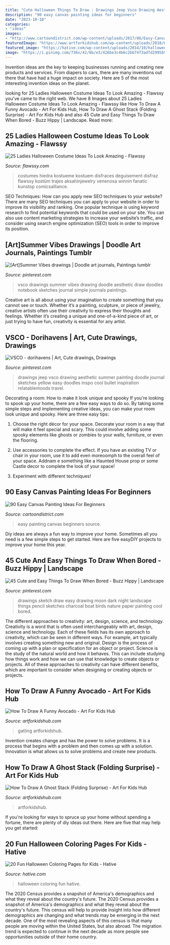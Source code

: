 ```yaml
---
title: "Cute Halloween Things To Draw : Drawings Jeep Vsco Drawing Aesthetic Summer Painting Doodle Journal Sketches Yellow Easy Doodles Inspo Cool Bullet Inspiration Relatablemoods Travel"
description: "90 easy canvas painting ideas for beginners"
date: "2023-10-10"
categories:
- "ideas"
images:
- "http://www.cartoondistrict.com/wp-content/uploads/2017/06/Easy-Canvas-Painting-Ideas-For-Beginners16-1.jpg"
featuredImage: "https://www.artforkidshub.com/wp-content/uploads/2018/07/how-to-draw-funny-avocado-feature.jpg"
featured_image: "https://hative.com/wp-content/uploads/2014/10/halloween-coloring-pages/20-fun-halloween-coloring-pages-for-kids.jpg"
image: "https://i.pinimg.com/736x/42/6b/e3/426be3c4b6c2bb74f3adfd2995b9937d.jpg"
---
```



Invention ideas are the key to keeping businesses running and creating new products and services. From diapers to cars, there are many inventions out there that have had a huge impact on society. Here are 5 of the most interesting invention ideas on the planet.

	

		
looking for 25 Ladies Halloween Costume Ideas To Look Amazing - Flawssy you've came to the right web. We have 8 Images about 25 Ladies Halloween Costume Ideas To Look Amazing - Flawssy like How To Draw A Funny Avocado - Art For Kids Hub, How To Draw A Ghost Stack (Folding Surprise) - Art For Kids Hub and also 45 Cute and Easy Things To Draw When Bored - Buzz Hippy | Landscape. Read more:
		
    
## 25 Ladies Halloween Costume Ideas To Look Amazing - Flawssy

<img loading=lazy src="http://flawssy.com/wp-content/uploads/2016/05/slutty-halloween-costumes-women.jpg" onerror="this.onerror=null;this.src='https://tse3.mm.bing.net/th?id=OIP.Ld4pudEzhZ_sWjEhApz4HgHaLH&amp;pid=15.1';" alt="25 Ladies Halloween Costume Ideas To Look Amazing - Flawssy">

_Source: flawssy.com_

>costumes hiedra kostueme kostuem disfraces deguisement disfraz flawssy kostüm trajes aksahinjewelry venenosa winnin fanatic kunstop comicsalliance. 

	

SEO Techniques: How can you apply new SEO techniques to your website?
There are many SEO techniques you can apply to your website in order to improve its visibility and ranking. One popular technique is using keyword research to find potential keywords that could be used on your site. You can also use content marketing strategies to increase your website’s traffic, and consider using search engine optimization (SEO) tools in order to improve its position.

    
## [Art]Summer Vibes Drawings | Doodle Art Journals, Paintings Tumblr

<img loading=lazy src="https://i.pinimg.com/736x/42/6b/e3/426be3c4b6c2bb74f3adfd2995b9937d.jpg" onerror="this.onerror=null;this.src='https://tse1.mm.bing.net/th?id=OIP.IOnvInW5Ncctvl5zXdyJ2AAAAA&amp;pid=15.1';" alt="[Art]Summer Vibes drawings | Doodle art journals, Paintings tumblr">

_Source: pinterest.com_

>vsco drawings summer vibes drawing doodle aesthetic draw doodles notebook sketches journal simple journals paintings. 

	

Creative art is all about using your imagination to create something that you cannot see or touch. Whether it’s a painting, sculpture, or piece of jewelry, creative artists often use their creativity to express their thoughts and feelings. Whether it’s creating a unique and one-of-a-kind piece of art, or just trying to have fun, creativity is essential for any artist.

    
## VSCO - Dorihavens | Art, Cute Drawings, Drawings

<img loading=lazy src="https://i.pinimg.com/736x/6d/2d/fb/6d2dfbf1eb57224fc51381165ad9c3f0.jpg" onerror="this.onerror=null;this.src='https://tse2.mm.bing.net/th?id=OIP.TQX6bXeOp4MuTnIb-XL9UAHaKV&amp;pid=15.1';" alt="VSCO - dorihavens | Art, Cute drawings, Drawings">

_Source: pinterest.com_

>drawings jeep vsco drawing aesthetic summer painting doodle journal sketches yellow easy doodles inspo cool bullet inspiration relatablemoods travel. 

	

Decorating a room: How to make it look unique and spooky
If you're looking to spook up your home, there are a few easy ways to do so. By taking some simple steps and implementing creative ideas, you can make your room look unique and spooky. Here are three easy tips:
1. Choose the right décor for your space. Decorate your room in a way that will make it feel special and scary. This could involve adding some spooky elements like ghosts or zombies to your walls, furniture, or even the flooring.

2. Use accessories to complete the effect. If you have an existing TV or chair in your room, use it to add even moreoomph to the overall feel of your space. Addnam e something like a Haunted House prop or some Castle decor to complete the look of your space!

3. Experiment with different techniques!

    
## 90 Easy Canvas Painting Ideas For Beginners

<img loading=lazy src="http://www.cartoondistrict.com/wp-content/uploads/2017/06/Easy-Canvas-Painting-Ideas-For-Beginners16-1.jpg" onerror="this.onerror=null;this.src='https://tse2.mm.bing.net/th?id=OIP.x74ywo_6lFqgoTmFRqKvLQHaKQ&amp;pid=15.1';" alt="90 Easy Canvas Painting Ideas For Beginners">

_Source: cartoondistrict.com_

>easy painting canvas beginners source. 

	

Diy ideas are always a fun way to improve your home. Sometimes all you need is a few simple steps to get started. Here are five easyDIY projects to improve your home this year.

    
## 45 Cute And Easy Things To Draw When Bored - Buzz Hippy | Landscape

<img loading=lazy src="https://i.pinimg.com/736x/46/aa/a6/46aaa6736980b9ca26227b3d048bfa00.jpg" onerror="this.onerror=null;this.src='https://tse2.mm.bing.net/th?id=OIP.tm7BNFK2wzz_nuW6dyswqwHaKR&amp;pid=15.1';" alt="45 Cute and Easy Things To Draw When Bored - Buzz Hippy | Landscape">

_Source: pinterest.com_

>drawings sketch draw easy drawing moon dark night landscape things pencil sketches charcoal boat birds nature paper painting cool bored. 

	

The different approaches to creativity: art, design, science, and technology.
Creativity is a word that is often used interchangeably with art, design, science and technology. Each of these fields has its own approach to creativity, which can be seen in different ways. For example, art typically involves creating something new and original. Design is the process of coming up with a plan or specification for an object or project. Science is the study of the natural world and how it behaves. This can include studying how things work and how we can use that knowledge to create objects or projects. All of these approaches to creativity can have different benefits, which are important to consider when designing or creating objects or projects.

    
## How To Draw A Funny Avocado - Art For Kids Hub

<img loading=lazy src="https://www.artforkidshub.com/wp-content/uploads/2018/07/how-to-draw-funny-avocado-feature.jpg" onerror="this.onerror=null;this.src='https://tse2.mm.bing.net/th?id=OIP.CJi04X7F4Z5uVUSHa4HdPAHaEK&amp;pid=15.1';" alt="How To Draw A Funny Avocado - Art For Kids Hub">

_Source: artforkidshub.com_

>gatling artforkidshub. 

	

Invention creates change and has the power to solve problems. It is a process that begins with a problem and then comes up with a solution. Innovation is what allows us to solve problems and create new products.

    
## How To Draw A Ghost Stack (Folding Surprise) - Art For Kids Hub

<img loading=lazy src="https://www.artforkidshub.com/wp-content/uploads/2018/10/how-to-draw-ghost-stack-folding-surprise-feature.jpg" onerror="this.onerror=null;this.src='https://tse4.mm.bing.net/th?id=OIP.UQzyKsbZ9by08Uhhu8M6iAHaEJ&amp;pid=15.1';" alt="How To Draw A Ghost Stack (Folding Surprise) - Art For Kids Hub">

_Source: artforkidshub.com_

>artforkidshub. 

	

If you're looking for ways to spruce up your home without spending a fortune, there are plenty of diy ideas out there. Here are five that may help you get started: 

    
## 20 Fun Halloween Coloring Pages For Kids - Hative

<img loading=lazy src="https://hative.com/wp-content/uploads/2014/10/halloween-coloring-pages/20-fun-halloween-coloring-pages-for-kids.jpg" onerror="this.onerror=null;this.src='https://tse1.mm.bing.net/th?id=OIP.TO6frkInedQWSOk9BUPb3wHaK_&amp;pid=15.1';" alt="20 Fun Halloween Coloring Pages for Kids - Hative">

_Source: hative.com_

>halloween coloring fun hative. 

	

The 2020 Census provides a snapshot of America's demographics and what they reveal about the country's future.
The 2020 Census provides a snapshot of America's demographics and what they reveal about the country's future. This census will help to provide insight into how different demographics are changing and what trends may be emerging in the next decade. One of the most revealing aspects of this census is that many people are moving within the United States, but also abroad. The migration trend is expected to continue in the next decade as more people see opportunities outside of their home country.

